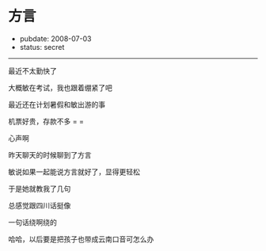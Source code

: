 # 方言

- pubdate: 2008-07-03
- status: secret

--------------------------


最近不太勤快了

大概敏在考试，我也跟着绷紧了吧

最近还在计划暑假和敏出游的事

机票好贵，存款不多 = =

心声啊

昨天聊天的时候聊到了方言

敏说如果一起能说方言就好了，显得更轻松

于是她就教我了几句

总感觉跟四川话挺像

一句话绕啊绕的

哈哈，以后要是把孩子也带成云南口音可怎么办
